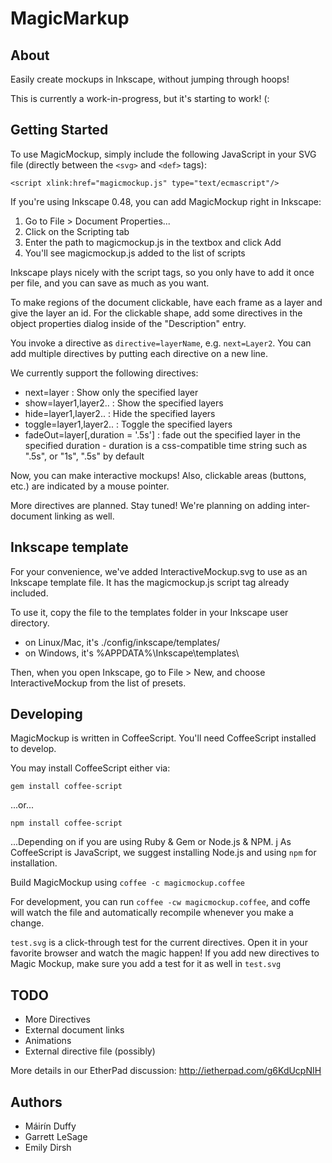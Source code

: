 # MagicMarkup

## About

Easily create mockups in Inkscape, without jumping through hoops!

This is currently a work-in-progress, but it's starting to work! (:


## Getting Started

To use MagicMockup, simply include the following JavaScript in 
your SVG file (directly between the `<svg>` and `<def>` tags):

    <script xlink:href="magicmockup.js" type="text/ecmascript"/>

If you're using Inkscape 0.48, you can add MagicMockup right in
Inkscape:
 1. Go to File > Document Properties...
 1. Click on the Scripting tab
 1. Enter the path to magicmockup.js in the textbox and click Add
 1. You'll see magicmockup.js added to the list of scripts

Inkscape plays nicely with the script tags, so you only have to
add it once per file, and you can save as much as you want.

To make regions of the document clickable, have each frame as a
layer and give the layer an id. For the clickable shape, add
some directives in the object properties dialog inside of the
"Description" entry.

You invoke a directive as `directive=layerName`, e.g. `next=Layer2`.
You can add multiple directives by putting each directive on a new line.

We currently support the following directives:

* next=layer : Show only the specified layer
* show=layer1,layer2.. : Show the specified layers
* hide=layer1,layer2.. : Hide the specified layers
* toggle=layer1,layer2.. : Toggle the specified layers
* fadeOut=layer[,duration = '.5s'] : fade out the specified layer in the specified duration - duration is a css-compatible time string such as ".5s", or "1s", ".5s" by default

Now, you can make interactive mockups! Also,
clickable areas (buttons, etc.) are indicated by a mouse pointer.

More directives are planned. Stay tuned! We're planning
on adding inter-document linking as well.

## Inkscape template
For your convenience, we've added InteractiveMockup.svg to use as an Inkscape template file. It has the magicmockup.js script tag already included.

To use it, copy the file to the templates folder in your Inkscape user directory.
* on Linux/Mac, it's ./config/inkscape/templates/
* on Windows, it's %APPDATA%\\Inkscape\templates\

Then, when you open Inkscape, go to File > New, and choose InteractiveMockup from the list of presets.

## Developing

MagicMockup is written in CoffeeScript. You'll need CoffeeScript installed to develop.

You may install CoffeeScript either via:

    gem install coffee-script
  
...or...

    npm install coffee-script
  
...Depending on if you are using Ruby & Gem or Node.js & NPM.
j
As CoffeeScript is JavaScript, we suggest installing Node.js and using `npm` for installation.

Build MagicMockup using `coffee -c magicmockup.coffee`

For development, you can run `coffee -cw magicmockup.coffee`, and coffe will watch the file and automatically recompile whenever you make a change.

`test.svg` is a click-through test for the current directives. Open it in your favorite browser and watch the magic happen! If you add new directives to Magic Mockup, make sure you add a test for it as well in `test.svg`

## TODO

* More Directives
* External document links
* Animations
* External directive file (possibly)

More details in our EtherPad discussion:
http://ietherpad.com/g6KdUcpNIH


## Authors
* Máirín Duffy
* Garrett LeSage
* Emily Dirsh
